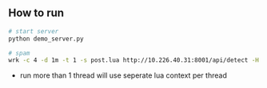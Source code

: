 ## How to run

```bash
# start server
python demo_server.py

# spam
wrk -c 4 -d 1m -t 1 -s post.lua http://10.226.40.31:8001/api/detect -H "username: ewallet" -H "password: 123456" --timeout 30s -- -d "request_id=12121212&card_type=identify&customer_id=12121212&app_id=asdasdasdasd" -f "file=text.png"
```

- run more than 1 thread will use seperate lua context per thread
